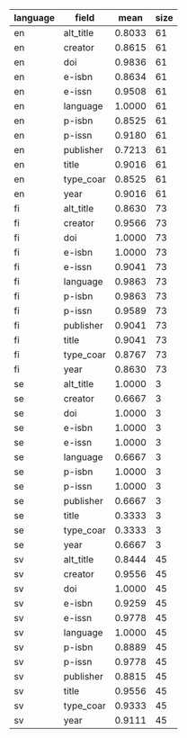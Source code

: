 | language   | field     |   mean |   size |
|------------|-----------|--------|--------|
| en         | alt_title | 0.8033 |     61 |
| en         | creator   | 0.8615 |     61 |
| en         | doi       | 0.9836 |     61 |
| en         | e-isbn    | 0.8634 |     61 |
| en         | e-issn    | 0.9508 |     61 |
| en         | language  | 1.0000 |     61 |
| en         | p-isbn    | 0.8525 |     61 |
| en         | p-issn    | 0.9180 |     61 |
| en         | publisher | 0.7213 |     61 |
| en         | title     | 0.9016 |     61 |
| en         | type_coar | 0.8525 |     61 |
| en         | year      | 0.9016 |     61 |
| fi         | alt_title | 0.8630 |     73 |
| fi         | creator   | 0.9566 |     73 |
| fi         | doi       | 1.0000 |     73 |
| fi         | e-isbn    | 1.0000 |     73 |
| fi         | e-issn    | 0.9041 |     73 |
| fi         | language  | 0.9863 |     73 |
| fi         | p-isbn    | 0.9863 |     73 |
| fi         | p-issn    | 0.9589 |     73 |
| fi         | publisher | 0.9041 |     73 |
| fi         | title     | 0.9041 |     73 |
| fi         | type_coar | 0.8767 |     73 |
| fi         | year      | 0.8630 |     73 |
| se         | alt_title | 1.0000 |      3 |
| se         | creator   | 0.6667 |      3 |
| se         | doi       | 1.0000 |      3 |
| se         | e-isbn    | 1.0000 |      3 |
| se         | e-issn    | 1.0000 |      3 |
| se         | language  | 0.6667 |      3 |
| se         | p-isbn    | 1.0000 |      3 |
| se         | p-issn    | 1.0000 |      3 |
| se         | publisher | 0.6667 |      3 |
| se         | title     | 0.3333 |      3 |
| se         | type_coar | 0.3333 |      3 |
| se         | year      | 0.6667 |      3 |
| sv         | alt_title | 0.8444 |     45 |
| sv         | creator   | 0.9556 |     45 |
| sv         | doi       | 1.0000 |     45 |
| sv         | e-isbn    | 0.9259 |     45 |
| sv         | e-issn    | 0.9778 |     45 |
| sv         | language  | 1.0000 |     45 |
| sv         | p-isbn    | 0.8889 |     45 |
| sv         | p-issn    | 0.9778 |     45 |
| sv         | publisher | 0.8815 |     45 |
| sv         | title     | 0.9556 |     45 |
| sv         | type_coar | 0.9333 |     45 |
| sv         | year      | 0.9111 |     45 |
